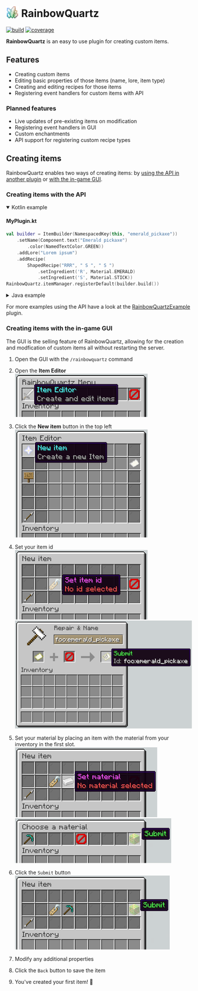# <img src="icon.png" height="34em" style="position:relative; top: 4px;" alt=""> RainbowQuartz

[![build](https://github.com/olillin/RainbowQuartz/actions/workflows/build.yml/badge.svg)](https://github.com/olillin/RainbowQuartz/actions/workflows/build.yml)
[![coverage](https://img.shields.io/codecov/c/github/olillin/RainbowQuartz?token=LKVYMULDYF)](https://app.codecov.io/gh/olillin/RainbowQuartz)

**RainbowQuartz** is an easy to use plugin for creating custom items.

## Features

- Creating custom items
- Editing basic properties of those items (name, lore, item type)
- Creating and editing recipes for those items
- Registering event handlers for custom items with API

### Planned features

- Live updates of pre-existing items on modification
- Registering event handlers in GUI
- Custom enchantments
- API support for registering custom recipe types

## Creating items

RainbowQuartz enables two ways of creating items: by [using the API in another plugin](#creating-items-with-the-api) or [with the in-game GUI](#creating-items-with-the-in-game-gui).

### Creating items with the API

<details open>
<summary>Kotlin example</summary>

#### MyPlugin.kt

```kotlin
val builder = ItemBuilder(NamespacedKey(this, "emerald_pickaxe"))
    .setName(Component.text("Emerald pickaxe")
        .color(NamedTextColor.GREEN))
    .addLore("Lorem ipsum")
    .addRecipe(
        ShapedRecipe("RRR", " S ", " S ")
            .setIngredient('R', Material.EMERALD)
            .setIngredient('S', Material.STICK))
RainbowQuartz.itemManager.registerDefault(builder.build())
```

</details>
<details>
<summary>Java example</summary>

#### MyPlugin.java

```java
ItemBuilder builder = new ItemBuilder(new NamespacedKey(this, "emerald_pickaxe"), Material.DIAMOND_PICKAXE, new ArrayList<>())
    .setName(Component.text("Emerald pickaxe")
         .color(NamedTextColor.GREEN))
    .addLore("Lorem ipsum")
    .addRecipe(
        new ShapedRecipe("RRR", " S ", " S ")
            .setIngredient('R', new Ingredient(Material.EMERALD, null))
            .setIngredient('S', new Ingredient(Material.STICK, null)));
RainbowQuartz.Companion.getItemManager().registerDefault(builder.build());
```

</details>

For more examples using the API have a look at the [RainbowQuartzExample](https://github.com/olillin/RainbowQuartzExample) plugin.

### Creating items with the in-game GUI

The GUI is the selling feature of RainbowQuartz, allowing for the creation and modfication of custom items all without restarting the server.

1. Open the GUI with the `/rainbowquartz` command

2. Open the **Item Editor**  
![Click on Item Editor in main menu](doc/main-menu-item-editor.png)  

3. Click the **New item** button in the top left  
![ ](doc/item-editor-create-new-item.png)  

4. Set your item id  
![Click on Set item id](doc/new-item-set-item-id.png)  
![Enter your item id and click Submit](doc/item-id-submit.png)  

5. Set your material by placing an item with the material from your inventory in the first slot.  
![Click on Set material](doc/new-item-set-material.png)  
![Place your material in the first slot and click Submit](doc/material-submit.png)  

6. Click the `Submit` button
![Click on Submit](doc/new-item-submit.png)

7. Modify any additional properties
8. Click the `Back` button to save the item
9. You've created your first item! 🎉
